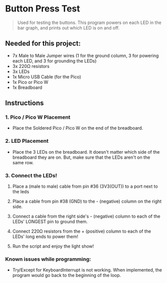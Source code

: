 # Button Press Test
> Used for testing the buttons. This program powers on each LED in the bar graph, and prints out which LED is on and off.

## Needed for this project:
* 7x Male to Male Jumper wires (1 for the ground column, 3 for powering each LED, and 3 for grounding the LEDs)
* 3x 220Ω resistors
* 3x LEDs 
* 1x Micro USB Cable (for the Pico)
* 1x Pico or Pico W
* 1x Breadboard

## Instructions

### 1. Pico / Pico W Placement 
* Place the Soldered Pico / Pico W on the end of the breadboard.


### 2. LED Placement
* Place the 3 LEDs on the breadboard. It doesn't matter which side of the breadboard they are on. But, make sure that the LEDs aren't on the same row.


### 3. Connect the LEDs!
1. Place a (male to male) cable from pin #36 (3V3(OUT)) to a port next to the leds

2. Place a cable from pin #38 (GND) to the - (negative) column on the right side.

3. Connect a cable from the right side's - (negative) column to each of the LEDs' LONGEST pin to ground them.



4. Connect 220Ω resistors from the + (positive) column to each of the LEDs' long ends to power them!

5. Run the script and enjoy the light show!


### Known issues while programming:
* Try/Except for KeyboardInterrupt is not working. When implemented, the program would go back to the beginning of the loop.